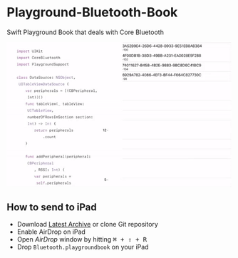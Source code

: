 # Playground-Bluetooth-Book

Swift Playground Book that deals with Core Bluetooth

![screen](screen.gif)

## How to send to iPad

- Download [Latest Archive] or clone Git repository
- Enable AirDrop on iPad
- Open _AirDrop_ window by hitting <kbd>&#x2318; + &#x21E7; + R</kbd>
- Drop `Bluetooth.playgroundbook` on your iPad

[Latest Archive]: https://github.com/ngs/Playground-Bluetooth-Book/archive/master.zip
